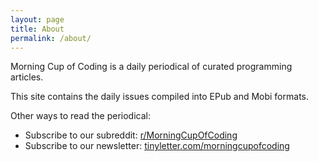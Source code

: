 ```yaml
---
layout: page
title: About
permalink: /about/
---
```


Morning Cup of Coding is a daily periodical of curated programming articles.

This site contains the daily issues compiled into EPub and Mobi formats. 

Other ways to read the periodical:

 - Subscribe to our subreddit: [r/MorningCupOfCoding](http://reddit.com/r/morningcupofcoding)
 - Subscribe to our newsletter: [tinyletter.com/morningcupofcoding](http://tinyletter.com/morningcupofcoding)